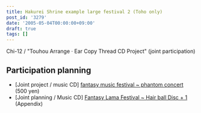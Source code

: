 ```yaml
---
title: Hakurei Shrine example large festival 2 (Toho only)
post_id: '3279'
date: '2005-05-04T00:00:00+09:00'
draft: true
tags: []
---
```


Chi-12 / "Touhou Arrange · Ear Copy Thread CD Project" (joint participation)

## Participation planning

*   \[Joint project / music CD\] [fantasy music festival ~ phantom concert](http://tsubu.s104.xrea.com/thcd/) (500 yen)
*   \[Joint planning / Music CD\] [Fantasy Lama Festival ~ Hair ball Disc + 1](http://lama.danmaq.com/lama/) (Appendix)
